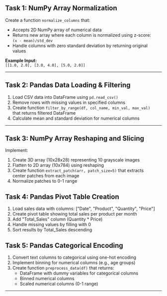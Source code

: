 
## Task 1: NumPy Array Normalization  
Create a function `normalize_columns` that:  
- Accepts 2D NumPy array of numerical data  
- Returns new array where each column is normalized using z-score:  
  `(x - mean)/std_dev`  
- Handle columns with zero standard deviation by returning original values  

**Example Input:**  
`[[1.0, 2.0], [3.0, 4.0], [5.0, 2.0]]`  

---

## Task 2: Pandas Data Loading & Filtering  
1. Load CSV data into DataFrame using `pd.read_csv()`  
2. Remove rows with missing values in specified columns  
3. Create function `filter_by_range(df, col_name, min_val, max_val)`  
   that returns filtered DataFrame  
4. Calculate mean and standard deviation for numerical columns  

---

## Task 3: NumPy Array Reshaping and Slicing  
Implement:  
1. Create 3D array (10x28x28) representing 10 grayscale images  
2. Flatten to 2D array (10x784) using reshaping  
3. Create function `extract_patch(arr, patch_size=5)` that extracts  
   center patches from each image  
4. Normalize patches to 0-1 range  


## Task 4: Pandas Pivot Table Creation  
1. Load sales data with columns: ["Date", "Product", "Quantity", "Price"]  
2. Create pivot table showing total sales per product per month  
3. Add "Total_Sales" column (Quantity * Price)  
4. Handle missing values by filling with 0  
5. Sort results by Total_Sales descending  


## Task 5: Pandas Categorical Encoding  
1. Convert text columns to categorical using one-hot encoding  
2. Implement binning for numerical columns (e.g., age groups)  
3. Create function `preprocess_data(df)` that returns:  
   - DataFrame with dummy variables for categorical columns  
   - Binned numerical columns  
   - Scaled numerical columns (0-1 range)  

---
